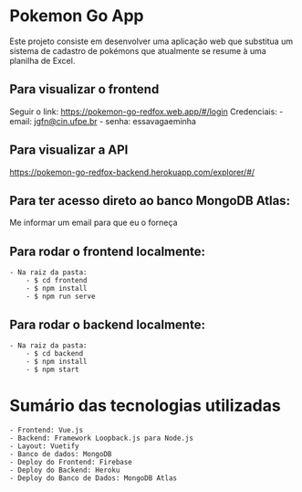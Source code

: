 # Pokemon Go App
Este projeto consiste em desenvolver uma aplicação web que substitua um sistema de cadastro de pokémons que atualmente se resume à uma planilha de Excel. 

## Para visualizar o frontend
Seguir o link: https://pokemon-go-redfox.web.app/#/login
Credenciais:
    - email: jgfn@cin.ufpe.br
    - senha: essavagaeminha

## Para visualizar a API 
https://pokemon-go-redfox-backend.herokuapp.com/explorer/#/

## Para ter acesso direto ao banco MongoDB Atlas: 
Me informar um email para que eu o forneça

## Para rodar o frontend localmente:
    - Na raiz da pasta:
        - $ cd frontend
        - $ npm install
        - $ npm run serve

## Para rodar o backend localmente:
    - Na raiz da pasta:
        - $ cd backend
        - $ npm install
        - $ npm start

# Sumário das tecnologias utilizadas
    - Frontend: Vue.js
    - Backend: Framework Loopback.js para Node.js
    - Layout: Vuetify 
    - Banco de dados: MongoDB
    - Deploy do Frontend: Firebase
    - Deploy do Backend: Heroku 
    - Deploy do Banco de Dados: MongoDB Atlas
